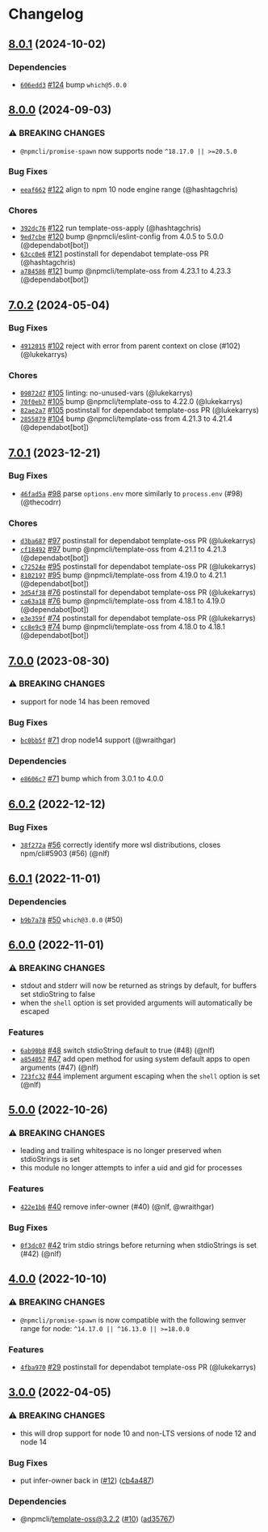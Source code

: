 # Changelog

## [8.0.1](https://github.com/npm/promise-spawn/compare/v8.0.0...v8.0.1) (2024-10-02)
### Dependencies
* [`606edd3`](https://github.com/npm/promise-spawn/commit/606edd301ac120f4bc4e710846b2581659f12eaf) [#124](https://github.com/npm/promise-spawn/pull/124) bump `which@5.0.0`

## [8.0.0](https://github.com/npm/promise-spawn/compare/v7.0.2...v8.0.0) (2024-09-03)
### ⚠️ BREAKING CHANGES
* `@npmcli/promise-spawn` now supports node `^18.17.0 || >=20.5.0`
### Bug Fixes
* [`eeaf662`](https://github.com/npm/promise-spawn/commit/eeaf66200f401ff3c53d99c152c56b0e9b20fab2) [#122](https://github.com/npm/promise-spawn/pull/122) align to npm 10 node engine range (@hashtagchris)
### Chores
* [`392dc76`](https://github.com/npm/promise-spawn/commit/392dc767061f672fc44063227a9454511cffd2ec) [#122](https://github.com/npm/promise-spawn/pull/122) run template-oss-apply (@hashtagchris)
* [`9ed7cbe`](https://github.com/npm/promise-spawn/commit/9ed7cbeac0089ae0a4386cb5a2bab83c733d46bd) [#120](https://github.com/npm/promise-spawn/pull/120) bump @npmcli/eslint-config from 4.0.5 to 5.0.0 (@dependabot[bot])
* [`63cc0e6`](https://github.com/npm/promise-spawn/commit/63cc0e6636cd99699ec953b5943003ceed938f4e) [#121](https://github.com/npm/promise-spawn/pull/121) postinstall for dependabot template-oss PR (@hashtagchris)
* [`a784586`](https://github.com/npm/promise-spawn/commit/a784586feba3d93f03abcc1c49563b0d546e6407) [#121](https://github.com/npm/promise-spawn/pull/121) bump @npmcli/template-oss from 4.23.1 to 4.23.3 (@dependabot[bot])

## [7.0.2](https://github.com/npm/promise-spawn/compare/v7.0.1...v7.0.2) (2024-05-04)

### Bug Fixes

* [`4912015`](https://github.com/npm/promise-spawn/commit/491201572c19d4f85c2461df9e05638f6d5397a2) [#102](https://github.com/npm/promise-spawn/pull/102) reject with error from parent context on close (#102) (@lukekarrys)

### Chores

* [`09872d7`](https://github.com/npm/promise-spawn/commit/09872d77491cf40c0b7702bf2acb426c8a55eeb7) [#105](https://github.com/npm/promise-spawn/pull/105) linting: no-unused-vars (@lukekarrys)
* [`70f0eb7`](https://github.com/npm/promise-spawn/commit/70f0eb7329adf97fdacb4a01ee656dbde1653634) [#105](https://github.com/npm/promise-spawn/pull/105) bump @npmcli/template-oss to 4.22.0 (@lukekarrys)
* [`82ae2a7`](https://github.com/npm/promise-spawn/commit/82ae2a704bc01758492cd791255d415c36e4cf0b) [#105](https://github.com/npm/promise-spawn/pull/105) postinstall for dependabot template-oss PR (@lukekarrys)
* [`2855879`](https://github.com/npm/promise-spawn/commit/2855879bc22b3a1b6b25762bc4816799839e0a92) [#104](https://github.com/npm/promise-spawn/pull/104) bump @npmcli/template-oss from 4.21.3 to 4.21.4 (@dependabot[bot])

## [7.0.1](https://github.com/npm/promise-spawn/compare/v7.0.0...v7.0.1) (2023-12-21)

### Bug Fixes

* [`46fad5a`](https://github.com/npm/promise-spawn/commit/46fad5a1dec6fe7ad182373d9c0a651d18ff3231) [#98](https://github.com/npm/promise-spawn/pull/98) parse `options.env` more similarly to `process.env` (#98) (@thecodrr)

### Chores

* [`d3ba687`](https://github.com/npm/promise-spawn/commit/d3ba6875797c87ca4c044dbff9a8c5de849cbcca) [#97](https://github.com/npm/promise-spawn/pull/97) postinstall for dependabot template-oss PR (@lukekarrys)
* [`cf18492`](https://github.com/npm/promise-spawn/commit/cf1849244ba7e8f0b3e51752a86ddb097ddc8c74) [#97](https://github.com/npm/promise-spawn/pull/97) bump @npmcli/template-oss from 4.21.1 to 4.21.3 (@dependabot[bot])
* [`c72524e`](https://github.com/npm/promise-spawn/commit/c72524e4c4f58965ee7b64ea5cc981a7fb649889) [#95](https://github.com/npm/promise-spawn/pull/95) postinstall for dependabot template-oss PR (@lukekarrys)
* [`8102197`](https://github.com/npm/promise-spawn/commit/810219764b55cd98f9e9f66f767e0a10afbd6b73) [#95](https://github.com/npm/promise-spawn/pull/95) bump @npmcli/template-oss from 4.19.0 to 4.21.1 (@dependabot[bot])
* [`3d54f38`](https://github.com/npm/promise-spawn/commit/3d54f38ef9e21ab527adcf5e9db71a19ae6c9663) [#76](https://github.com/npm/promise-spawn/pull/76) postinstall for dependabot template-oss PR (@lukekarrys)
* [`ca63a18`](https://github.com/npm/promise-spawn/commit/ca63a18479877f4964706c0417a36deddfaf9ff4) [#76](https://github.com/npm/promise-spawn/pull/76) bump @npmcli/template-oss from 4.18.1 to 4.19.0 (@dependabot[bot])
* [`e3e359f`](https://github.com/npm/promise-spawn/commit/e3e359f1362bc8e9b05b1623c656bb47df685ae2) [#74](https://github.com/npm/promise-spawn/pull/74) postinstall for dependabot template-oss PR (@lukekarrys)
* [`cc8e9c9`](https://github.com/npm/promise-spawn/commit/cc8e9c94d311723fbf3dbee7f2d7371f95578e25) [#74](https://github.com/npm/promise-spawn/pull/74) bump @npmcli/template-oss from 4.18.0 to 4.18.1 (@dependabot[bot])

## [7.0.0](https://github.com/npm/promise-spawn/compare/v6.0.2...v7.0.0) (2023-08-30)

### ⚠️ BREAKING CHANGES

* support for node 14 has been removed

### Bug Fixes

* [`bc0bb5f`](https://github.com/npm/promise-spawn/commit/bc0bb5f6183743b4253608275b1dbf7b9cc67f6c) [#71](https://github.com/npm/promise-spawn/pull/71) drop node14 support (@wraithgar)

### Dependencies

* [`e8606c7`](https://github.com/npm/promise-spawn/commit/e8606c7d0b068cd3d67b6f0bdc7605609a1dc321) [#71](https://github.com/npm/promise-spawn/pull/71) bump which from 3.0.1 to 4.0.0

## [6.0.2](https://github.com/npm/promise-spawn/compare/v6.0.1...v6.0.2) (2022-12-12)

### Bug Fixes

* [`38f272a`](https://github.com/npm/promise-spawn/commit/38f272ab994c8896e5c36efa96c5d1ec0ece3161) [#56](https://github.com/npm/promise-spawn/pull/56) correctly identify more wsl distributions, closes npm/cli#5903 (#56) (@nlf)

## [6.0.1](https://github.com/npm/promise-spawn/compare/v6.0.0...v6.0.1) (2022-11-01)

### Dependencies

* [`b9b7a78`](https://github.com/npm/promise-spawn/commit/b9b7a788abc5cdc0b63be3f4d241ad723ef82676) [#50](https://github.com/npm/promise-spawn/pull/50) `which@3.0.0` (#50)

## [6.0.0](https://github.com/npm/promise-spawn/compare/v5.0.0...v6.0.0) (2022-11-01)

### ⚠️ BREAKING CHANGES

* stdout and stderr will now be returned as strings by default, for buffers set stdioString to false
* when the `shell` option is set provided arguments will automatically be escaped

### Features

* [`6ab90b8`](https://github.com/npm/promise-spawn/commit/6ab90b886751c6c060bb8e4e05962185b41b648d) [#48](https://github.com/npm/promise-spawn/pull/48) switch stdioString default to true (#48) (@nlf)
* [`a854057`](https://github.com/npm/promise-spawn/commit/a854057456532fd9cfe1b38d88bc367760139ae1) [#47](https://github.com/npm/promise-spawn/pull/47) add open method for using system default apps to open arguments (#47) (@nlf)
* [`723fc32`](https://github.com/npm/promise-spawn/commit/723fc3200958c4b7b98328ee02269506fba253ba) [#44](https://github.com/npm/promise-spawn/pull/44) implement argument escaping when the `shell` option is set (@nlf)

## [5.0.0](https://github.com/npm/promise-spawn/compare/v4.0.0...v5.0.0) (2022-10-26)

### ⚠️ BREAKING CHANGES

* leading and trailing whitespace is no longer preserved when stdioStrings is set
* this module no longer attempts to infer a uid and gid for processes

### Features

* [`422e1b6`](https://github.com/npm/promise-spawn/commit/422e1b6005baa7ca3d5cd70180e3fbea0cf07dd9) [#40](https://github.com/npm/promise-spawn/pull/40) remove infer-owner (#40) (@nlf, @wraithgar)

### Bug Fixes

* [`0f3dc07`](https://github.com/npm/promise-spawn/commit/0f3dc07469226faec67550ebebad9abdfd5b63a9) [#42](https://github.com/npm/promise-spawn/pull/42) trim stdio strings before returning when stdioStrings is set (#42) (@nlf)

## [4.0.0](https://github.com/npm/promise-spawn/compare/v3.0.0...v4.0.0) (2022-10-10)

### ⚠️ BREAKING CHANGES

* `@npmcli/promise-spawn` is now compatible with the following semver range for node: `^14.17.0 || ^16.13.0 || >=18.0.0`

### Features

* [`4fba970`](https://github.com/npm/promise-spawn/commit/4fba970efe7ad586cd3c4a817fc10d364dee7421) [#29](https://github.com/npm/promise-spawn/pull/29) postinstall for dependabot template-oss PR (@lukekarrys)

## [3.0.0](https://github.com/npm/promise-spawn/compare/v2.0.1...v3.0.0) (2022-04-05)


### ⚠ BREAKING CHANGES

* this will drop support for node 10 and non-LTS versions of node 12 and node 14

### Bug Fixes

* put infer-owner back in ([#12](https://github.com/npm/promise-spawn/issues/12)) ([cb4a487](https://github.com/npm/promise-spawn/commit/cb4a4879e00deb6f5527d5b193a1d647a28a1cb4))


### Dependencies

* @npmcli/template-oss@3.2.2 ([#10](https://github.com/npm/promise-spawn/issues/10)) ([ad35767](https://github.com/npm/promise-spawn/commit/ad357670149ad5ab7993002ea8a82bc85f9deeaa))
